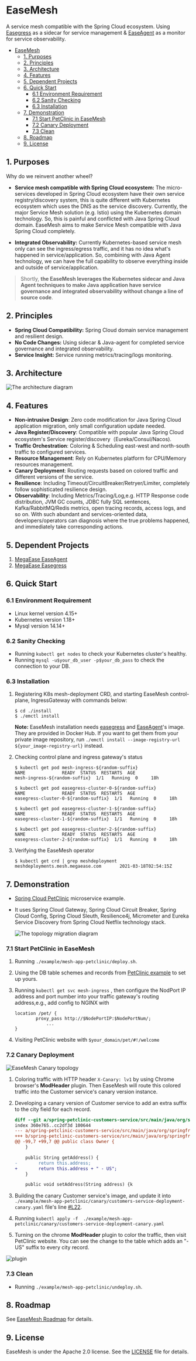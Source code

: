 # EaseMesh
A service mesh compatible with the Spring Cloud ecosystem. Using [Easegress](https://github.com/megaease/easegress) as a sidecar for service management & [EaseAgent](https://github.com/megaease/easeagent) as a monitor for service observability.

- [EaseMesh](#easemesh)
  - [1. Purposes](#1-purposes)
  - [2. Principles](#2-principles)
  - [3. Architecture](#3-architecture)
  - [4. Features](#4-features)
  - [5. Dependent Projects](#5-dependent-projects)
  - [6. Quick Start](#6-quick-start)
    - [6.1 Environment Requirement](#61-environment-requirement)
    - [6.2 Sanity Checking](#62-sanity-checking)
    - [6.3 Installation](#63-installation)
  - [7. Demonstration](#7-demonstration)
    - [7.1 Start PetClinic in EaseMesh](#71-start-petclinic-in-easemesh)
    - [7.2 Canary Deployment](#72-canary-deployment)
    - [7.3 Clean](#73-clean)
  - [8. Roadmap](#8-roadmap)
  - [9. License](#9-license)

## 1. Purposes
Why do we reinvent another wheel?

* **Service mesh compatible with Spring Cloud ecosystem:** The micro-services developed in Spring Cloud ecosystem have their own service registry/discovery system, this is quite different with Kubernetes ecosystem which uses the DNS as the service discovery. Currently, the major Service Mesh solution (e.g. Istio) using the Kubernetes domain technology. So, this is painful and conflicted with Java Spring Cloud domain. EaseMesh aims to make Service Mesh compatible with Java Spring Cloud completely.

* **Integrated Observability:** Currently Kubernetes-based service mesh only can see the ingress/egress traffic, and it has no idea what's happened in service/application. So, combining with Java Agent technology, we can have the full capability to observe everything inside and outside of service/application.

> Shortly, **the EaseMesh leverages the Kubernetes sidecar and Java Agent techniques to make Java application have service governance and integrated observability without change a line of source code**.

## 2. Principles

* **Spring Cloud Compatibility:** Spring Cloud domain service management and resilient design.
* **No Code Changes:** Using sidecar & Java-agent for completed service governance and integrated observability.
* **Service Insight:** Service running metrics/tracing/logs monitoring.


## 3. Architecture

![The architecture diagram](./imgs/architecture.png)

## 4. Features

* **Non-intrusive Design**: Zero code modification for Java Spring Cloud application migration, only small configuration update needed.
* **Java Register/Discovery**: Compatible with popular Java Spring Cloud ecosystem's Service register/discovery（Eureka/Consul/Nacos).
* **Traffic Orchestration**: Coloring & Scheduling east-west and north-south traffic to configured services.
* **Resource Management**: Rely on Kubernetes platform for CPU/Memory resources management.
* **Canary Deployment**: Routing requests based on colored traffic and different versions of the service.
* **Resilience**: Including Timeout/CircuitBreaker/Retryer/Limiter, completely follow sophisticated resilience design.
* **Observability**: Including Metrics/Tracing/Log,e.g. HTTP Response code distribution, JVM GC counts, JDBC fully SQL sentences, Kafka/RabbitMQ/Redis metrics, open tracing records, access logs, and so on. With such abundant and services-oriented data, developers/operators can diagnosis where the true problems happened, and immediately take corresponding actions.

## 5. Dependent Projects
1. [MegaEase EaseAgent](https://github.com/megaease/easeagent)
2. [MegaEase Easegress](https://github.com/megaease/easegress)

## 6. Quick Start
### 6.1 Environment Requirement
* Linux kernel version 4.15+
* Kubernetes version 1.18+
* Mysql version 14.14+


### 6.2 Sanity Checking
* Running `kubectl get nodes` to check your Kubernetes cluster's healthy.
* Running  `mysql -u$your_db_user -p$your_db_pass` to check the connection to your DB.

### 6.3 Installation

1. Registering K8s mesh-deployment CRD, and starting EaseMesh control-plane, IngressGateway with commands below:

    ```shell
    $ cd ./install
    $ ./emctl install
    ```
    **Note:** EaseMesh installation needs [easegress](https://github.com/megaease/easegress) and [EaseAgent](https://github.com/megaease/easeagent)'s image. They are provided in Docker Hub. If you want to get them from your private image repository, run `./emctl install --image-registry-url ${your_image-registry-url}` instead.

2. Checking control plane and ingress gateway's status

    ```shell
    $ kubectl get pod mesh-ingress-${random-suffix}
    NAME              READY  STATUS  RESTARTS  AGE
    mesh-ingress-${random-suffix}  1/1   Running  0     18h

    $ kubectl get pod easegress-cluster-0-${random-suffix}
    NAME              READY  STATUS  RESTARTS  AGE
    easegress-cluster-0-${random-suffix}  1/1   Running  0     18h

    $ kubectl get pod easegress-cluster-1-${random-suffix}
    NAME              READY  STATUS  RESTARTS  AGE
    easegress-cluster-1-${random-suffix}  1/1   Running  0     18h

    $ kubectl get pod easegress-cluster-2-${random-suffix}
    NAME              READY  STATUS  RESTARTS  AGE
    easegress-cluster-2-${random-suffix}  1/1   Running  0     18h
    ```


3. Verifying the EaseMesh operator

    ```shell
    $ kubectl get crd | grep meshdeployment
    meshdeployments.mesh.megaease.com       2021-03-18T02:54:15Z
    ```

## 7. Demonstration

*  [Spring Cloud PetClinic](https://github.com/spring-petclinic/spring-petclinic-cloud) microservice example.
* It uses Spring Cloud Gateway, Spring Cloud Circuit Breaker, Spring Cloud Config, Spring Cloud Sleuth, Resilience4j, Micrometer and Eureka Service Discovery from Spring Cloud Netflix technology stack.

  ![The topology migration diagram](imgs/topology-migration.png)


### 7.1 Start PetClinic in EaseMesh

1. Running  `./example/mesh-app-petclinic/deploy.sh`.

2. Using the DB table schemes and records from [PetClinic example](https://github.com/spring-projects/spring-petclinic/tree/main/src/main/resources/db/mysql) to set up yours.

3. Running `kubectl get svc mesh-ingress` , then configure the NodPort IP address and port number into your traffic gateway's routing address,e.g., add config to NGINX with
    ```
    location /pet/ {
            proxy_pass http://$NodePortIP:$NodePortNum/;
                ...
    }

    ```
4. Visiting PetClinic website with `$your_domain/pet/#!/welcome`

### 7.2 Canary Deployment

![EaseMesh Canary topology](./imgs/canary-deployment.png)

1. Coloring traffic with HTTP header `X-Canary: lv1` by using Chrome browser's **ModHeader** plugin. Then EaseMesh will route this colored traffic into the Customer service's canary version instance.


2. Developing a canary version of Customer service to add an extra suffix to the city field for each record.


    ```diff
    diff --git a/spring-petclinic-customers-service/src/main/java/org/springframework/samples/petclinic/customers/model/Owner.java b/spring-petclinic-customers-service/src/main/java/org/springframework/samples/petclinic/customers/model/Owner.java
    index 360e765..cc2df3d 100644
    --- a/spring-petclinic-customers-service/src/main/java/org/springframework/samples/petclinic/customers/model/Owner.java
    +++ b/spring-petclinic-customers-service/src/main/java/org/springframework/samples/petclinic/customers/model/Owner.java
    @@ -99,7 +99,7 @@ public class Owner {
        }

        public String getAddress() {
    -        return this.address;
    +        return this.address + " - US";
        }

        public void setAddress(String address) {k
    ```

3. Building the canary Customer service's image, and update it into `./example/mesh-app-petclinic/canary/customers-service-deployment-canary.yaml` file's line [#L22](https://github.com/megaease/easemesh/blob/main/example/mesh-app-petclinic/canary/customers-service-deployment-canary.yaml#L22).

4. Running `kubectl apply -f  ./example/mesh-app-petclinic/canary/customers-service-deployment-canary.yaml`

5. Turning on the chrome **ModHeader** plugin to color the traffic, then visit PetClinic website. You can see the change to the table which adds an "-US" suffix to every city record.

![plugin](./imgs/chrome_plugin.png)

### 7.3 Clean
* Running `./example/mesh-app-petclinic/undeploy.sh`.

## 8. Roadmap

See [EaseMesh Roadmap](./docs/Roadmap.md) for details.

## 9. License
EaseMesh is under the Apache 2.0 license. See the [LICENSE](./LICENSE) file for details.
